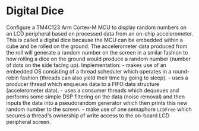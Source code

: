 # Digital Dice
Configure a TM4C123 Arm Cortex-M MCU to display random numbers on an LCD peripheral based on processed data from an on-chip accelerometer.  This is called a digital dice because the MCU can be embedded within a cube and be rolled on the ground.  The accelerometer data produced from the roll will generate a random number on the screen in a smilar fashion to how rolling a dice on the ground would produce a random number (number of dots on the side facing up).
Implementation:
             - makes use of an embedded OS consisting of a thread scheduler which operates in a round-robin fashion (threads can also yield their time by going to sleep). 
             - uses a producer thread which enqueues data to a FIFO data structure (accelerometer data). 
             - uses a consumer threads which dequeues and performs some simple DSP filtering on the data (noise removal) and then inputs the data into a pseudorandom generator which then prints this new random number to the screen.
             - make use of one semaphore `LCDFree` which secures a thread's ownership of write access to the on-board LCD peripheral screen.


